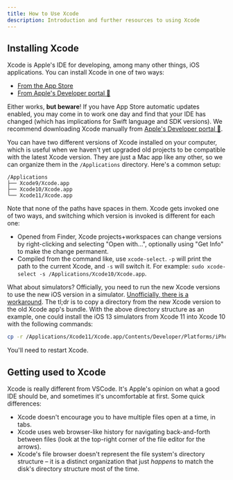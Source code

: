 ```yaml
---
title: How to Use Xcode
description: Introduction and further resources to using Xcode
---
```


## Installing Xcode

Xcode is Apple's IDE for developing, among many other things, iOS applications. You can install Xcode in one of two
ways:

- [From the App Store](https://apps.apple.com/us/app/xcode/id497799835?mt=12)
- [From Apple's Developer portal 🔐](https://developer.apple.com/download/more/)

Either works, **but beware**! If you have App Store automatic updates enabled, you may come in to work one day and
find that your IDE has changed (which has implications for Swift language and SDK versions). We recommend
downloading Xcode manually from [Apple's Developer portal 🔐](https://developer.apple.com/download/more/).

You can have two different versions of Xcode installed on your computer, which is useful when we haven't yet
upgraded old projects to be compatible with the latest Xcode version. They are just a Mac app like any other, so we
can organize them in the `/Applications` directory. Here's a common setup:

```
/Applications
├── Xcode9/Xcode.app
├── Xcode10/Xcode.app
└── Xcode11/Xcode.app
```

Note that none of the paths have spaces in them. Xcode gets invoked one of two ways, and switching which version is
invoked is different for each one:

- Opened from Finder, Xcode projects+workspaces can change versions by right-clicking and selecting "Open with...",
  optionally using "Get Info" to make the change permanent.
- Compiled from the command like, use `xcode-select`. `-p` will print the path to the current Xcode, and `-s` will
  switch it. For example: `sudo xcode-select -s /Applications/Xcode10/Xcode.app`.

What about simulators? Officially, you need to run the new Xcode versions to use the new iOS version in a
simulator.
[Unofficially, there is a workaround](https://gist.github.com/steipete/d9b44d8e9f341e81414e86d7ff8fb62d). The tl;dr
is to copy a directory from the new Xcode version to the old Xcode app's bundle. With the above directory structure
as an example, one could install the iOS 13 simulators from Xcode 11 into Xcode 10 with the following commands:

```sh
cp -r /Applications/Xcode11/Xcode.app/Contents/Developer/Platforms/iPhoneOS.platform/DeviceSupport/13* /Applications/Xcode10/Xcode.app/Contents/Developer/Platforms/iPhoneOS.platform/DeviceSupport
```

You'll need to restart Xcode.

## Getting used to Xcode

Xcode is really different from VSCode. It's Apple's opinion on what a good IDE should be, and sometimes it's
uncomfortable at first. Some quick differences:

- Xcode doesn't encourage you to have multiple files open at a time, in tabs.
- Xcode uses web browser-like history for navigating back-and-forth between files (look at the top-right corner of
  the file editor for the arrows).
- Xcode's file browser doesn't represent the file system's directory structure – it is a distinct organization that
  just _happens_ to match the disk's directory structure most of the time.

<!-- TODO: Find-or-create an Xcode cheat sheet. -->
